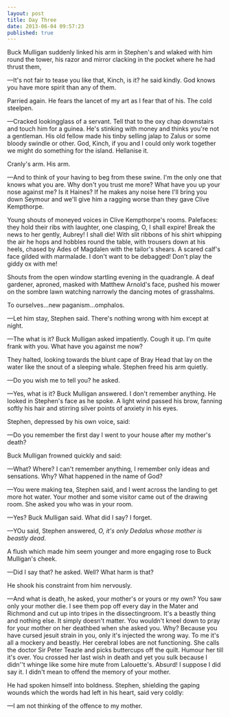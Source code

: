 ```yaml
---
layout: post
title: Day Three
date: 2013-06-04 09:57:23
published: true
---
```


Buck Mulligan suddenly linked his arm in Stephen's and wlaked with him round the tower, his razor and mirror clacking in the pocket where he had thrust them,

—It's not fair to tease you like that, Kinch, is it? he said kindly. God knows you have more spirit than any of them.

Parried again. He fears the lancet of my art as I fear that of his. The cold steelpen.

—Cracked lookingglass of a servant. Tell that to the oxy chap downstairs and touch him for a guinea. He's stinking with money and thinks you're not a gentleman. His old fellow made his tinby selling jalap to Zalus or some bloody swindle or other. God, Kinch, if you and I could only work together we might do something for the island. Hellanise it.

Cranly's arm. His arm.

—And to think of your having to beg from these swine. I'm the only one that knows what you are. Why don't you trust me more? What have you up your nose against me? Is it Haines? If he makes any noise here I'll bring you down Seymour and we'll give him a ragging worse than they gave Clive Kempthorpe. 

Young shouts of moneyed voices in Clive Kempthorpe's rooms. Palefaces: they hold their ribs with laughter, one clasping, O, I shall expire! Break the news to her gently, Aubrey! I shall die! With slit ribbons of his shirt whipping the air he hops and hobbles round the table, with trousers down at his heels, chased by Ades of Magdalen with the tailor's shears. A scared calf's face gilded with marmalade. I don't want to be debagged! Don't play the giddy ox with me!

Shouts from the open window startling evening in the quadrangle. A deaf gardener, aproned, masked with Matthew Arnold's face, pushed his mower on the sombre lawn watching narrowly the dancing motes of grasshalms.

To ourselves…new paganism…omphalos.

—Let him stay, Stephen said. There's nothing wrong with him except at night.

—The what is it? Buck Mulligan asked impatiently. Cough it up. I'm quite frank with you. What have you against me now?

They halted, looking towards the blunt cape of Bray Head that lay on the water like the snout of a sleeping whale. Stephen freed his arm quietly.

—Do you wish me to tell you? he asked.

—Yes, what is it? Buck Mulligan answered. I don't remember anything. He looked in Stephen's face as he spoke. A light wind passed his brow, fanning softly his hair and stirring silver points of anxiety in his eyes.

Stephen, depressed by his own voice, said:

—Do you remember the first day I went to your house after my mother's death?

Buck Mulligan frowned quickly and said:

—What? Where? I can't remember anything, I remember only ideas and sensations. Why? What happened in the name of God?

—You were making tea, Stephen said, and I went across the landing to get more hot water. Your mother and some visitor came out of the drawing room. She asked you who was in your room.

—Yes? Buck Mulligan said. What did I say? I forget.

—YOu said, Stephen answered, *O, it's only Dedalus whose mother is beastly dead*.

A flush which made him seem younger and more engaging rose to Buck Mulligan's cheek.

—Did I say that? he asked. Well? What harm is that?

He shook his constraint from him nervously.

—And what is death, he asked, your mother's or yours or my own? You saw only your mother die. I see them pop off every day in the Mater and Richmond and cut up into tripes in the dissectingroom. It's a beastly thing and nothing else. It simply doesn't matter. You wouldn't kneel down to pray for your mother on her deathbed when she asked you. Why? Because you have cursed jesuit strain in you, only it's injected the wrong way. To me it's all a mockery and beastly. Her cerebral lobes are not functioning. She calls the doctor Sir Peter Teazle and picks buttercups off the quilt. Humour her till it's over. You crossed her last wish in death and yet you sulk because I didn''t whinge like some hire mute from Lalouette's. Absurd! I suppose I did say it. I didn't mean to offend the memory of your mother.

He had spoken himself into boldness. Stephen, shielding the gaping wounds which the words had left in his heart, said very coldly:

—I am not thinking of the offence to my mother.
